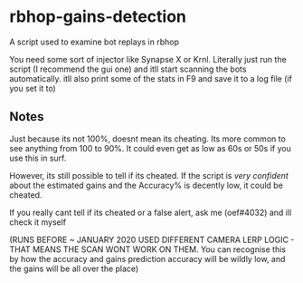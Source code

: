 # rbhop-gains-detection
A script used to examine bot replays in rbhop

You need some sort of injector like Synapse X or Krnl. Literally just run the script (I recommend the gui one) and itll start scanning the bots automatically.
itll also print some of the stats in F9 and save it to a log file (if you set it to)

## Notes
Just because its not 100%, doesnt mean its cheating. Its more common to see anything from 100 to 90%. It could even get as low as 60s or 50s if you use this in surf.

However, its still possible to tell if its cheated. If the script is *very confident* about the estimated gains and the Accuracy% is decently low, it could be cheated.

If you really cant tell if its cheated or a false alert, ask me (oef#4032) and ill check it myself

(RUNS BEFORE ~ JANUARY 2020 USED DIFFERENT CAMERA LERP LOGIC - THAT MEANS THE SCAN WONT WORK ON THEM.
You can recognise this by how the accuracy and gains prediction accuracy will be wildly low, and the gains will be all over the place)
